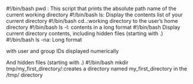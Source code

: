 #!/bin/bash pwd : This script that prints the absolute path name of the current working directory
#!/bin/bash ls: Display the contents list of your current directory
#!/bin/bash cd..:working directory to the user’s home directory
#!/bin/bash ls -l: contents in a long format
#!/bin/bash Display current directory contents, including hidden files (starting with .)
#!/bin/bash ls -na: Long format

with user and group IDs displayed numerically

And hidden files (starting with .)
#!/bin/bash mkdir tmp/my_first_directory/:creates a directory named my_first_directory in the /tmp/ directory
